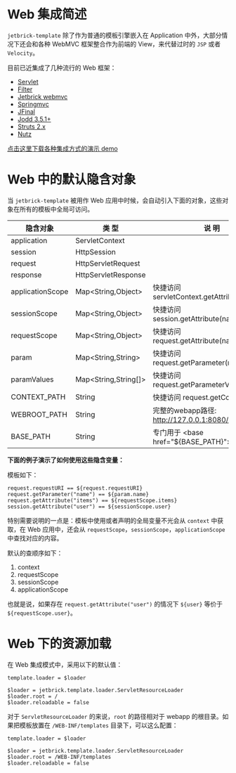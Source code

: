 Web 集成简述
===============

`jetbrick-template` 除了作为普通的模板引擎嵌入在 Application 中外，大部分情况下还会和各种 WebMVC 框架整合作为前端的 View，来代替过时的 `JSP` 或者 `Velocity`。

目前已近集成了几种流行的 Web 框架：

* [Servlet](web-integration-servlet.html)
* [Filter](web-integration-filter.html)
* [Jetbrick webmvc](web-integration-jetbrickmvc.html)
* [Springmvc](web-integration-springmvc.html)
* [JFinal](web-integration-jfinal.html)
* [Jodd 3.5.1+](web-integration-jodd.html)
* [Struts 2.x](web-integration-struts.html)
* [Nutz](web-integration-nutz.html)


[点击这里下载各种集成方式的演示 demo](download.html#samples)


Web 中的默认隐含对象
=========================

当 `jetbrick-template` 被用作 Web 应用中时候，会自动引入下面的对象，这些对象在所有的模板中全局可访问。

隐含对象         | 类 型                | 说 明
-----------------|----------------------|----------------------------------------------
application      | ServletContext       |
session          | HttpSession          |
request          | HttpServletRequest   |
response         | HttpServletResponse  |
applicationScope | Map<String,Object>   | 快捷访问 servletContext.getAttribute(name)
sessionScope     | Map<String,Object>   | 快捷访问 session.getAttribute(name)
requestScope     | Map<String,Object>   | 快捷访问 request.getAttribute(name)
param            | Map<String,String>   | 快捷访问 request.getParameter(name)
paramValues      | Map<String,String[]> | 快捷访问 request.getParameterValues(name)
CONTEXT_PATH     | String               | 快捷访问 request.getContextPath()
WEBROOT_PATH     | String               | 完整的webapp路径: http://127.0.0.1:8080/myapp
BASE_PATH        | String               | 专门用于 &lt;base href="${BASE_PATH}">



**下面的例子演示了如何使用这些隐含变量：**

模板如下：

```
request.requestURI == ${request.requestURI}
request.getParameter("name") == ${param.name}
request.getAttribute("items") == ${requestScope.items}
session.getAttribute("user") == ${sessionScope.user}
```

特别需要说明的一点是：模板中使用或者声明的全局变量不光会从 `context` 中获取，在 Web 应用中，还会从 `requestScope`，`sessionScope`，`applicationScope` 中查找对应的内容。

默认的查顺序如下：

1. context
2. requestScope
3. sessionScope
4. applicationScope

也就是说，如果存在 `request.getAttribute("user")` 的情况下 `${user}` 等价于 `${requestScope.user}`。


Web 下的资源加载
========================


在 Web 集成模式中，采用以下的默认值：

```
template.loader = $loader

$loader = jetbrick.template.loader.ServletResourceLoader
$loader.root = /
$loader.reloadable = false
```

对于 `ServletResourceLoader` 的来说，`root` 的路径相对于 webapp 的根目录。如果把模板放置在 `/WEB-INF/templates` 目录下，可以这么配置：

```
template.loader = $loader

$loader = jetbrick.template.loader.ServletResourceLoader
$loader.root = /WEB-INF/templates
$loader.reloadable = false
```


